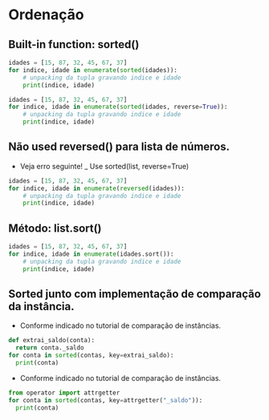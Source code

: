 # Ordenação

## Built-in function: sorted()

```python
idades = [15, 87, 32, 45, 67, 37]
for indice, idade in enumerate(sorted(idades)): 
    # unpacking da tupla gravando indice e idade
    print(indice, idade)
``` 

```python
idades = [15, 87, 32, 45, 67, 37]
for indice, idade in enumerate(sorted(idades, reverse=True)): 
    # unpacking da tupla gravando indice e idade
    print(indice, idade)
```  

## Não used reversed() para lista de números.
- Veja erro seguinte! 
_ Use sorted(list, reverse=True)
```python
idades = [15, 87, 32, 45, 67, 37]
for indice, idade in enumerate(reversed(idades)): 
    # unpacking da tupla gravando indice e idade
    print(indice, idade)
``` 
  
## Método: list.sort()

```python
idades = [15, 87, 32, 45, 67, 37]
for indice, idade in enumerate(idades.sort()): 
    # unpacking da tupla gravando indice e idade
    print(indice, idade)
``` 

## Sorted junto com implementação de comparação da instância.
- Conforme indicado no tutorial de comparação de instâncias.
```python
def extrai_saldo(conta):
  return conta._saldo
for conta in sorted(contas, key=extrai_saldo):
  print(conta)
```  
- Conforme indicado no tutorial de comparação de instâncias.
```python
from operator import attrgetter
for conta in sorted(contas, key=attrgetter("_saldo")):
  print(conta)
```  
